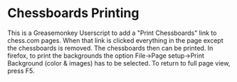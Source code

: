 Chessboards Printing
====================

This is a Greasemonkey Userscript to add a "Print Chessboards" link to chess.com pages. When that link is clicked everything in the page except the chessboards is removed. The chessboards then can be printed. In firefox, to print the backgrounds the option File->Page setup->Print Background (color & images) has to be selected. To return to full page view, press F5.